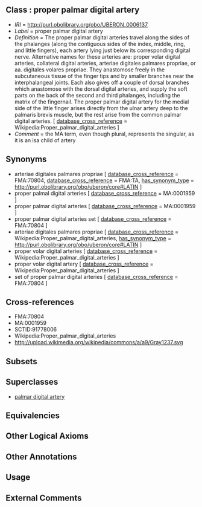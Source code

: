 
## Class : proper palmar digital artery

 * *IRI* = http://purl.obolibrary.org/obo/UBERON_0006137
 * *Label* = proper palmar digital artery
 * *Definition* = The proper palmar digital arteries travel along the sides of the phalanges (along the contiguous sides of the index, middle, ring, and little fingers), each artery lying just below its corresponding digital nerve. Alternative names for these arteries are: proper volar digital arteries, collateral digital arteries, arteriae digitales palmares propriae, or aa. digitales volares propriae. They anastomose freely in the subcutaneous tissue of the finger tips and by smaller branches near the interphalangeal joints. Each also gives off a couple of dorsal branches which anastomose with the dorsal digital arteries, and supply the soft parts on the back of the second and third phalanges, including the matrix of the fingernail. The proper palmar digital artery for the medial side of the little finger arises directly from the ulnar artery deep to the palmaris brevis muscle, but the rest arise from the common palmar digital arteries. [ [database_cross_reference](../../ef/oboInOwl#hasDbXref.md) = Wikipedia:Proper_palmar_digital_arteries ]
 * *Comment* = the MA term, even though plural, represents the singular, as it is an isa child of artery

## Synonyms

 * arteriae digitales palmares propriae [ [database_cross_reference](../../ef/oboInOwl#hasDbXref.md) = FMA:70804, [database_cross_reference](../../ef/oboInOwl#hasDbXref.md) = FMA:TA, [has_synonym_type](../../pe/oboInOwl#hasSynonymType.md) = http://purl.obolibrary.org/obo/uberon/core#LATIN ]
 * proper palmal digital arteries [ [database_cross_reference](../../ef/oboInOwl#hasDbXref.md) = MA:0001959 ]
 * proper palmar digital arteries [ [database_cross_reference](../../ef/oboInOwl#hasDbXref.md) = MA:0001959 ]
 * proper palmar digital arteries set [ [database_cross_reference](../../ef/oboInOwl#hasDbXref.md) = FMA:70804 ]
 * arteriae digitales palmares propriae [ [database_cross_reference](../../ef/oboInOwl#hasDbXref.md) = Wikipedia:Proper_palmar_digital_arteries, [has_synonym_type](../../pe/oboInOwl#hasSynonymType.md) = http://purl.obolibrary.org/obo/uberon/core#LATIN ]
 * proper volar digital arteries [ [database_cross_reference](../../ef/oboInOwl#hasDbXref.md) = Wikipedia:Proper_palmar_digital_arteries ]
 * proper volar digital artery [ [database_cross_reference](../../ef/oboInOwl#hasDbXref.md) = Wikipedia:Proper_palmar_digital_arteries ]
 * set of proper palmar digital arteries [ [database_cross_reference](../../ef/oboInOwl#hasDbXref.md) = FMA:70804 ]

## Cross-references

 * FMA:70804
 * MA:0001959
 * SCTID:91778006
 * Wikipedia:Proper_palmar_digital_arteries
 * http://upload.wikimedia.org/wikipedia/commons/a/a9/Gray1237.svg

## Subsets


## Superclasses

 * [palmar digital artery](../../UBERON/41/UBERON_0006141.md)

## Equivalencies


## Other Logical Axioms


## Other Annotations


## Usage


## External Comments

